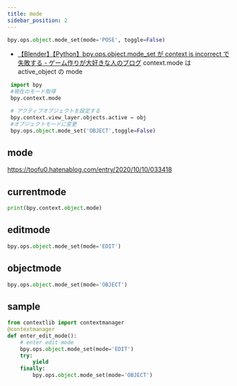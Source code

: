 ```yaml
---
title: mode
sidebar_position: 2
---
```


```py
bpy.ops.object.mode_set(mode='POSE', toggle=False)
```

- [【Blender】【Python】bpy.ops.object.mode_set が context is incorrect で失敗する - ゲーム作りが大好きな人のブログ](https://toofu0.hatenablog.com/entry/2020/10/10/033418)
  context.mode は active_object の mode

```python
 import bpy
 #現在のモード取得
 bpy.context.mode

 # アクティブオブジェクトを設定する
 bpy.context.view_layer.objects.active = obj
 #オブジェクトモードに変更
 bpy.ops.object.mode_set('OBJECT',toggle=False)
```

## mode

https://toofu0.hatenablog.com/entry/2020/10/10/033418

## currentmode

```py
print(bpy.context.object.mode)
```

## editmode

```py
bpy.ops.object.mode_set(mode='EDIT')
```

## objectmode

```py
bpy.ops.object.mode_set(mode='OBJECT')
```

## sample

```py
from contextlib import contextmanager
@contextmanager
def enter_edit_mode():
    # enter edit mode
    bpy.ops.object.mode_set(mode='EDIT')
    try:
        yield
    finally:
        bpy.ops.object.mode_set(mode='OBJECT')
```
